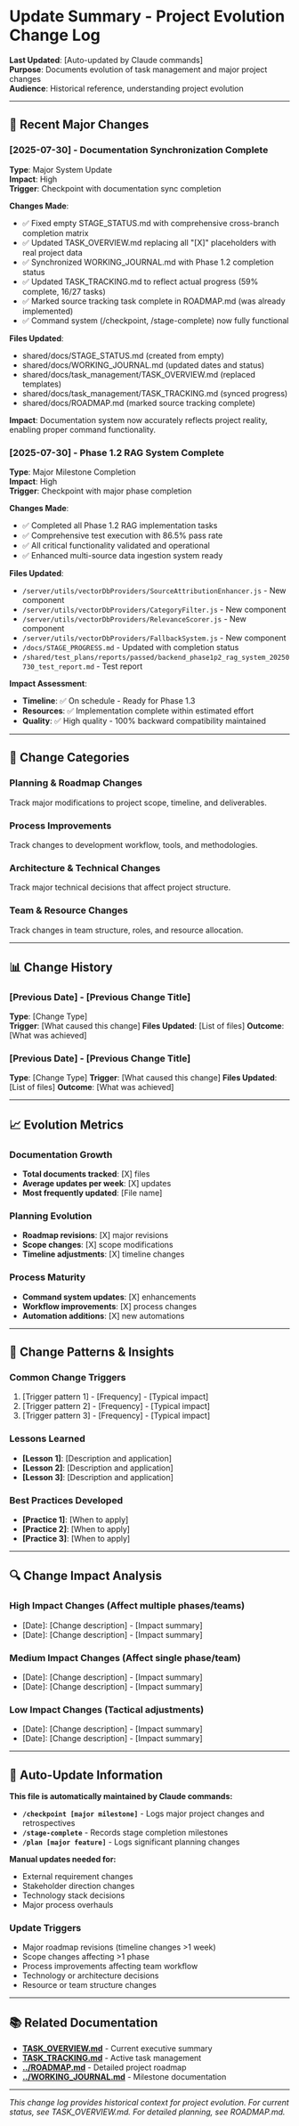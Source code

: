 # Update Summary - Project Evolution Change Log

**Last Updated**: [Auto-updated by Claude commands]  
**Purpose**: Documents evolution of task management and major project changes  
**Audience**: Historical reference, understanding project evolution

---

## 📅 Recent Major Changes

### [2025-07-30] - Documentation Synchronization Complete
**Type**: Major System Update  
**Impact**: High  
**Trigger**: Checkpoint with documentation sync completion

**Changes Made**:
- ✅ Fixed empty STAGE_STATUS.md with comprehensive cross-branch completion matrix
- ✅ Updated TASK_OVERVIEW.md replacing all "[X]" placeholders with real project data
- ✅ Synchronized WORKING_JOURNAL.md with Phase 1.2 completion status
- ✅ Updated TASK_TRACKING.md to reflect actual progress (59% complete, 16/27 tasks)
- ✅ Marked source tracking task complete in ROADMAP.md (was already implemented)
- ✅ Command system (/checkpoint, /stage-complete) now fully functional

**Files Updated**:
- shared/docs/STAGE_STATUS.md (created from empty)
- shared/docs/WORKING_JOURNAL.md (updated dates and status)
- shared/docs/task_management/TASK_OVERVIEW.md (replaced templates)
- shared/docs/task_management/TASK_TRACKING.md (synced progress)
- shared/docs/ROADMAP.md (marked source tracking complete)

**Impact**: Documentation system now accurately reflects project reality, enabling proper command functionality.

### [2025-07-30] - Phase 1.2 RAG System Complete
**Type**: Major Milestone Completion  
**Impact**: High  
**Trigger**: Checkpoint with major phase completion

**Changes Made**:
- ✅ Completed all Phase 1.2 RAG implementation tasks
- ✅ Comprehensive test execution with 86.5% pass rate
- ✅ All critical functionality validated and operational
- ✅ Enhanced multi-source data ingestion system ready

**Files Updated**:
- `/server/utils/vectorDbProviders/SourceAttributionEnhancer.js` - New component
- `/server/utils/vectorDbProviders/CategoryFilter.js` - New component
- `/server/utils/vectorDbProviders/RelevanceScorer.js` - New component
- `/server/utils/vectorDbProviders/FallbackSystem.js` - New component
- `/docs/STAGE_PROGRESS.md` - Updated with completion status
- `/shared/test_plans/reports/passed/backend_phase1p2_rag_system_20250730_test_report.md` - Test report

**Impact Assessment**:
- **Timeline**: ✅ On schedule - Ready for Phase 1.3
- **Resources**: ✅ Implementation complete within estimated effort
- **Quality**: ✅ High quality - 100% backward compatibility maintained

---

## 🔄 Change Categories

### **Planning & Roadmap Changes**
Track major modifications to project scope, timeline, and deliverables.

### **Process Improvements** 
Track changes to development workflow, tools, and methodologies.

### **Architecture & Technical Changes**
Track major technical decisions that affect project structure.

### **Team & Resource Changes**
Track changes in team structure, roles, and resource allocation.

---

## 📊 Change History

### [Previous Date] - [Previous Change Title]
**Type**: [Change Type]  
**Trigger**: [What caused this change]
**Files Updated**: [List of files]
**Outcome**: [What was achieved]

### [Previous Date] - [Previous Change Title]  
**Type**: [Change Type]
**Trigger**: [What caused this change]
**Files Updated**: [List of files]
**Outcome**: [What was achieved]

---

## 📈 Evolution Metrics

### **Documentation Growth**
- **Total documents tracked**: [X] files
- **Average updates per week**: [X] updates
- **Most frequently updated**: [File name]

### **Planning Evolution**
- **Roadmap revisions**: [X] major revisions
- **Scope changes**: [X] scope modifications
- **Timeline adjustments**: [X] timeline changes

### **Process Maturity**
- **Command system updates**: [X] enhancements
- **Workflow improvements**: [X] process changes
- **Automation additions**: [X] new automations

---

## 🎯 Change Patterns & Insights

### **Common Change Triggers**
1. [Trigger pattern 1] - [Frequency] - [Typical impact]
2. [Trigger pattern 2] - [Frequency] - [Typical impact]
3. [Trigger pattern 3] - [Frequency] - [Typical impact]

### **Lessons Learned**
- **[Lesson 1]**: [Description and application]
- **[Lesson 2]**: [Description and application]
- **[Lesson 3]**: [Description and application]

### **Best Practices Developed**
- **[Practice 1]**: [When to apply]
- **[Practice 2]**: [When to apply]
- **[Practice 3]**: [When to apply]

---

## 🔍 Change Impact Analysis

### **High Impact Changes** (Affect multiple phases/teams)
- [Date]: [Change description] - [Impact summary]
- [Date]: [Change description] - [Impact summary]

### **Medium Impact Changes** (Affect single phase/team)
- [Date]: [Change description] - [Impact summary]
- [Date]: [Change description] - [Impact summary]

### **Low Impact Changes** (Tactical adjustments)
- [Date]: [Change description] - [Impact summary]
- [Date]: [Change description] - [Impact summary]

---

## 📝 Auto-Update Information

**This file is automatically maintained by Claude commands:**
- **`/checkpoint [major milestone]`** - Logs major project changes and retrospectives
- **`/stage-complete`** - Records stage completion milestones
- **`/plan [major feature]`** - Logs significant planning changes

**Manual updates needed for:**
- External requirement changes
- Stakeholder direction changes
- Technology stack decisions
- Major process overhauls

### **Update Triggers**
- Major roadmap revisions (timeline changes >1 week)
- Scope changes affecting >1 phase
- Process improvements affecting team workflow
- Technology or architecture decisions
- Resource or team structure changes

---

## 📚 Related Documentation

- **[TASK_OVERVIEW.md](TASK_OVERVIEW.md)** - Current executive summary
- **[TASK_TRACKING.md](TASK_TRACKING.md)** - Active task management
- **[../ROADMAP.md](../ROADMAP.md)** - Detailed project roadmap
- **[../WORKING_JOURNAL.md](../WORKING_JOURNAL.md)** - Milestone documentation

---

*This change log provides historical context for project evolution. For current status, see TASK_OVERVIEW.md. For detailed planning, see ROADMAP.md.*